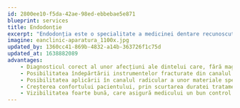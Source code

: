 ```yaml
---
id: 2800ee10-f5da-42ae-98ed-ebbebae5e871
blueprint: services
title: Endodonție
excerpt: "Endodonția este o specialitate a medicinei dentare recunoscută în mai multe țări din Europa și Statele Unite ale Americii începând cu anul 1967, care se ocupă cu studiul pulpei dentare umane și a țesutului periapical."
imagine: eanclinic-aparatura_1100x.jpg
updated_by: 1360cc41-869b-4832-a14b-363726f1c75d
updated_at: 1638882089
advantages:
    - Diagnosticul corect al unor afecțiuni ale dintelui care, fără magnificație, nu pot fi identificate:fracturi radiculare longitudinale, perforații, fisuri;
    - Posibilitatea îndepărtării instrumentelor fracturate din canalul radicular;
    - Posibilitatea aplicării în canalul radicular a unor materiale special ( MTA, Bioceramics) , a căror manipulare necesită o vizibilitate foarte bună;
    - Creșterea confortului pacientului, prin scurtarea duratei tratamentului;
    - Vizibilitatea foarte bună, care asigură medicului un bun control al manoperei efectuate.
---
```

